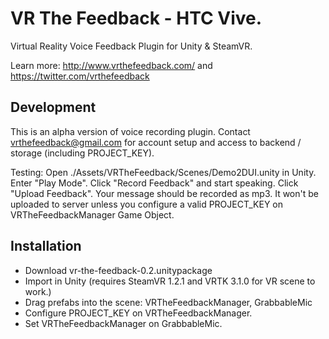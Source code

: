# VR The Feedback - HTC Vive.

Virtual Reality Voice Feedback Plugin for Unity & SteamVR.

Learn more: http://www.vrthefeedback.com/ and https://twitter.com/vrthefeedback

## Development

This is an alpha version of voice recording plugin. Contact vrthefeedback@gmail.com for account setup and access to backend / storage (including PROJECT_KEY).

Testing: Open ./Assets/VRTheFeedback/Scenes/Demo2DUI.unity in Unity. Enter "Play Mode". Click "Record Feedback" and start speaking. Click "Upload Feedback". Your message should be recorded as mp3. It won't be uploaded to server unless you configure a valid PROJECT_KEY on VRTheFeedbackManager Game Object.

## Installation

* Download vr-the-feedback-0.2.unitypackage
* Import in Unity (requires SteamVR 1.2.1 and VRTK 3.1.0 for VR scene to work.)
* Drag prefabs into the scene: VRTheFeedbackManager, GrabbableMic
* Configure PROJECT_KEY on VRTheFeedbackManager.
* Set VRTheFeedbackManager on GrabbableMic.
